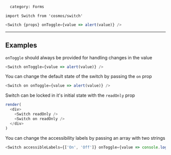 ```meta
  category: Forms
```

`import Switch from 'cosmos/switch'`

```js props
<Switch {props} onToggle={value => alert(value)} />
```

---

## Examples

`onToggle` should always be provided for handling changes in the value

```js
<Switch onToggle={value => alert(value)} />
```

You can change the default state of the switch by passing the `on` prop

```js
<Switch on onToggle={value => alert(value)} />
```

Switch can be locked in it's initial state with the `readOnly` prop

```js multiple
render(
  <div>
    <Switch readOnly />
    <Switch on readOnly />
  </div>
)
```

You can change the accessibility labels by passing an array with two strings

```js
<Switch accessibleLabels={['On', 'Off']} onToggle={value => console.log(value)} />
```

